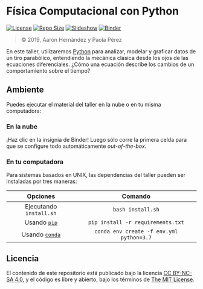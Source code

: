 # Física Computacional con Python

[![License](https://img.shields.io/github/license/ajcyucatan/fisica-python?style=popout-square)](https://github.com/ajcyucatan/fisica-python/blob/master/LICENSE "License")
[![Repo Size](https://img.shields.io/github/repo-size/ajcyucatan/fisica-python?style=popout-square)](https://github.com/ajcyucatan/fisica-python.git "Repo Size")
[![Slideshow](https://img.shields.io/badge/view-slides-00D88E?style=popout-square)](https://github.com/ajcyucatan/fisica-python/blob/master/notes/slides.pdf "Slideshow")
[![Binder](https://img.shields.io/badge/launch-binder-ff69b4?style=popout-square)](https://mybinder.org/v2/gh/ajcyucatan/fisica-python/master "Binder")

> © 2019, Aarón Hernández y Paola Pérez

En este taller, utilizaremos [Python](https://www.python.org) para analizar, modelar y graficar datos de un tiro parabólico, entendiendo la mecánica clásica desde los ojos de las ecuaciones diferenciales. ¿Cómo una ecuación describe los cambios de un comportamiento sobre el tiempo?


## Ambiente

Puedes ejecutar el material del taller en la nube o en tu misma computadora:

### En la nube

¡Haz clic en la insignia de Binder! Luego sólo corre la primera celda para que se configure todo automáticamente *out-of-the-box*.

### En tu computadora

Para sistemas basados en UNIX, las dependencias del taller pueden ser instaladas por tres maneras:

| Opciones       | Comando       |
|:--------------:|:-------------:|
| Ejecutando `install.sh` | `bash install.sh` |
| Usando [`pip`](https://pypi.org/project/pip) | `pip install -r requirements.txt` |
| Usando [`conda`](https://docs.conda.io/en/latest/) | `conda env create -f env.yml python=3.7` |


## Licencia

El contenido de este repositorio está publicado bajo la licencia [CC BY-NC-SA 4.0](https://creativecommons.org/licenses/by-nc-sa/4.0), y el código es libre y abierto, bajo los términos de [The MIT License](https://mit-license.org).
